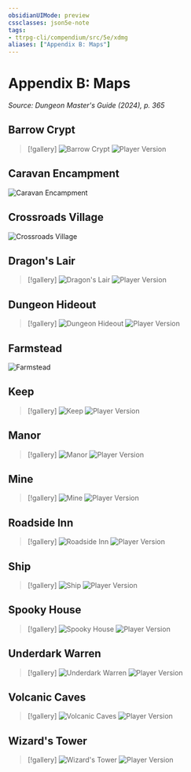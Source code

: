 ```yaml
---
obsidianUIMode: preview
cssclasses: json5e-note
tags:
- ttrpg-cli/compendium/src/5e/xdmg
aliases: ["Appendix B: Maps"]
---
```

# Appendix B: Maps
*Source: Dungeon Master's Guide (2024), p. 365* 

## Barrow Crypt

> [!gallery]
> ![Barrow Crypt](book/XDMG/213-map-12.01-barrow-crypt.webp#gallery)
> ![Player Version](book/XDMG/214-map-12.01-barrow-crypt-player.webp#gallery)

## Caravan Encampment

![Caravan Encampment](book/XDMG/215-map-12.02-caravan-encampment.webp#center)

## Crossroads Village

![Crossroads Village](book/XDMG/216-map-12.03-crossroads-village.webp#center)

## Dragon's Lair

> [!gallery]
> ![Dragon's Lair](book/XDMG/217-map-12.04-dragons-lair.webp#gallery)
> ![Player Version](book/XDMG/218-map-12.04-dragons-lair-player.webp#gallery)

## Dungeon Hideout

> [!gallery]
> ![Dungeon Hideout](book/XDMG/219-map-12.05-dungeon-hideout.webp#gallery)
> ![Player Version](book/XDMG/220-map-12.05-dungeon-hideout-player.webp#gallery)

## Farmstead

![Farmstead](book/XDMG/221-map-12.06-farmstead.webp#center)

## Keep

> [!gallery]
> ![Keep](book/XDMG/222-map-12.07-keep.webp#gallery)
> ![Player Version](book/XDMG/223-map-12.07-keep-player.webp#gallery)

## Manor

> [!gallery]
> ![Manor](book/XDMG/224-map-12.08-manor.webp#gallery)
> ![Player Version](book/XDMG/225-map-12.08-manor-player.webp#gallery)

## Mine

> [!gallery]
> ![Mine](book/XDMG/226-map-12.09-mine.webp#gallery)
> ![Player Version](book/XDMG/227-map-12.09-mine-player.webp#gallery)

## Roadside Inn

> [!gallery]
> ![Roadside Inn](book/XDMG/228-map-12.10-roadside-inn.webp#gallery)
> ![Player Version](book/XDMG/229-map-12.10-roadside-inn-player.webp#gallery)

## Ship

> [!gallery]
> ![Ship](book/XDMG/230-map-12.11-ship.webp#gallery)
> ![Player Version](book/XDMG/231-map-12.11-ship-player.webp#gallery)

## Spooky House

> [!gallery]
> ![Spooky House](book/XDMG/232-map-12.12-spooky-house.webp#gallery)
> ![Player Version](book/XDMG/233-map-12.12-spooky-house-player.webp#gallery)

## Underdark Warren

> [!gallery]
> ![Underdark Warren](book/XDMG/234-map-12.13-underdark-warren.webp#gallery)
> ![Player Version](book/XDMG/235-map-12.13-underdark-warren-player.webp#gallery)

## Volcanic Caves

> [!gallery]
> ![Volcanic Caves](book/XDMG/236-map-12.14-volcanic-caves.webp#gallery)
> ![Player Version](book/XDMG/237-map-12.14-volcanic-caves-player.webp#gallery)

## Wizard's Tower

> [!gallery]
> ![Wizard's Tower](book/XDMG/238-map-12.15-wizards-tower.webp#gallery)
> ![Player Version](book/XDMG/239-map-12.15-wizards-tower-player.webp#gallery)